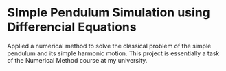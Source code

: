 # SImple Pendulum Simulation using Differencial Equations
 Applied a numerical method to solve the classical problem of the simple pendulum and its simple harmonic motion. This project is essentially a task of the Numerical Method course at my university.

